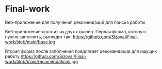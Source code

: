 ﻿# Final-work

Веб-приложение для получения рекомендаций для поиска работы

Веб-приложение состоит из двух страниц. Первая форма, которую нужно заполнить, выглядит так:
https://github.com/Sizovai/Final-work/blob/main/base.jpg

Вторая форма после заполнения предлагает рекомендации для ищущих работу
https://github.com/Sizovai/Final-work/blob/main/recomendations.jpg


